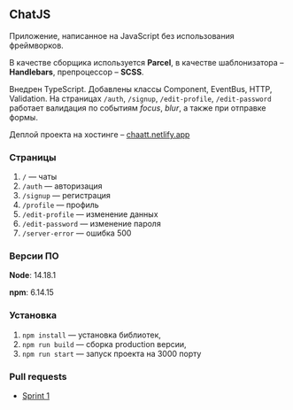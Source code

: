## ChatJS

Приложение, написанное на JavaScript без использования фреймворков.

В качестве сборщика используется **Parcel**, в качестве шаблонизатора – **Handlebars**, препроцессор – **SCSS**.

Внедрен TypeScript. Добавлены классы Component, EventBus, HTTP, Validation. На страницах `/auth`, `/signup`, `/edit-profile`, `/edit-password` работает валидация по событиям _focus_, _blur_, а также при отправке формы.

Деплой проекта на хостинге – [chaatt.netlify.app](https://chaatt.netlify.app/)

### Страницы

1. `/` — чаты
1. `/auth` — авторизация
1. `/signup` — регистрация
1. `/profile` — профиль
1. `/edit-profile` — изменение данных
1. `/edit-password` — изменение пароля
1. `/server-error` — ошибка 500

### Версии ПО

**Node**: 14.18.1

**npm**: 6.14.15

### Установка

1. `npm install` — установка библиотек,
1. `npm run build` — сборка production версии,
1. `npm run start` — запуск проекта на 3000 порту

### Pull requests

- [Sprint 1](https://github.com/rorux/middle.messenger.praktikum.yandex/pull/1)
